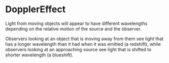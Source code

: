 # DopplerEffect

Light from moving objects will appear to have different wavelengths depending on the relative motion of the source and the observer.

Observers looking at an object that is moving away from them see light that has a longer wavelength than it had when it was emitted (a redshift), while observers looking at an approaching source see light that is shifted to shorter wavelength (a blueshift).